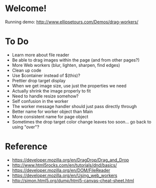 # Welcome!

Running demo: http://www.ellipsetours.com/Demos/drag-workers/

# To Do

* Learn more about file reader
* Be able to drag images within the page (and from other pages?)
* More Web workers (blur, lighten, sharpen, find edges)
* Clean up code
* Use $container instead of $(this)?
* Prettier drop target display
* When we get image size, use just the properties we need
* Actually shrink the image properly to fit
* Need to handle resize somehow? 
* Self confusion in the worker
* The worker message handler should just pass directly through
* Better name for worker object than Main
* More consistent name for page object
* Sometimes the drop target color change leaves too soon… go back to using "over"?

# Reference

* https://developer.mozilla.org/en/DragDrop/Drag_and_Drop
* http://www.html5rocks.com/en/tutorials/dnd/basics/
* https://developer.mozilla.org/en/DOM/FileReader
* https://developer.mozilla.org/en/Using_web_workers
* http://simon.html5.org/dump/html5-canvas-cheat-sheet.html
